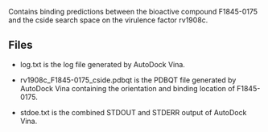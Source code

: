 Contains binding predictions between the bioactive compound F1845-0175 and the cside search space on the virulence factor rv1908c.

## Files

- log.txt is the log file generated by AutoDock Vina.

- rv1908c_F1845-0175_cside.pdbqt is the PDBQT file generated by AutoDock Vina containing the orientation and binding location of F1845-0175.

- stdoe.txt is the combined STDOUT and STDERR output of AutoDock Vina.

